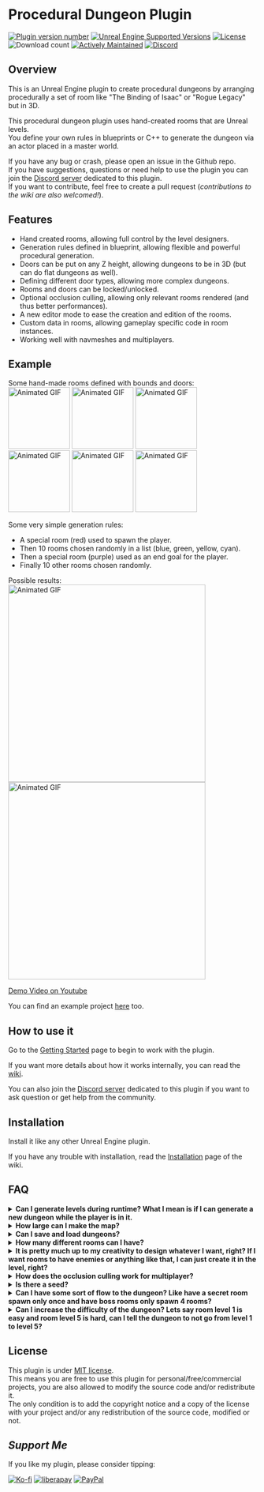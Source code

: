 # Procedural Dungeon Plugin

[![Plugin version number](https://img.shields.io/github/v/release/BenPyton/ProceduralDungeon?label=Version)](https://github.com/BenPyton/ProceduralDungeon/releases/latest)
[![Unreal Engine Supported Versions](https://img.shields.io/badge/Unreal_Engine-4.27_%7C_5.1_%7C_5.2_%7C_5.3_%7C_5.4-9455CE?logo=unrealengine)](https://github.com/BenPyton/ProceduralDungeon/releases)
[![License](https://img.shields.io/github/license/BenPyton/ProceduralDungeon?label=License&color=blue)](LICENSE)
![Download count](https://img.shields.io/github/downloads/BenPyton/ProceduralDungeon/total?label=Downloads)
[![Actively Maintained](https://img.shields.io/badge/Maintenance%20Level-Actively%20Maintained-green.svg)](https://gist.github.com/cheerfulstoic/d107229326a01ff0f333a1d3476e068d)
[![Discord](https://img.shields.io/discord/1182461404092055574?logo=discord&logoColor=white&label=Discord&color=%235865F2)][1]

## Overview

This is an Unreal Engine plugin to create procedural dungeons by arranging procedurally a set of room like "The Binding of Isaac" or "Rogue Legacy" but in 3D.

This procedural dungeon plugin uses hand-created rooms that are Unreal levels.\
You define your own rules in blueprints or C++ to generate the dungeon via an actor placed in a master world.

If you have any bug or crash, please open an issue in the Github repo.\
If you have suggestions, questions or need help to use the plugin you can join the [Discord server][1] dedicated to this plugin.\
If you want to contribute, feel free to create a pull request (*contributions to the wiki are also welcomed!*).

## Features

- Hand created rooms, allowing full control by the level designers.
- Generation rules defined in blueprint, allowing flexible and powerful procedural generation.
- Doors can be put on any Z height, allowing dungeons to be in 3D (but can do flat dungeons as well).
- Defining different door types, allowing more complex dungeons.
- Rooms and doors can be locked/unlocked. 
- Optional occlusion culling, allowing only relevant rooms rendered (and thus better performances).
- A new editor mode to ease the creation and edition of the rooms.
- Custom data in rooms, allowing gameplay specific code in room instances.
- Working well with navmeshes and multiplayers.

## Example

Some hand-made rooms defined with bounds and doors:\
<img src="https://github.com/BenPyton/ProceduralDungeon/wiki/Images/ProceduralDungeonDemo_RoomSpawn.gif" alt="Animated GIF" width="125"/>
<img src="https://github.com/BenPyton/ProceduralDungeon/wiki/Images/ProceduralDungeonDemo_RoomA.gif" alt="Animated GIF" width="125"/>
<img src="https://github.com/BenPyton/ProceduralDungeon/wiki/Images/ProceduralDungeonDemo_RoomB.gif" alt="Animated GIF" width="125"/>
<img src="https://github.com/BenPyton/ProceduralDungeon/wiki/Images/ProceduralDungeonDemo_RoomC.gif" alt="Animated GIF" width="125"/>
<img src="https://github.com/BenPyton/ProceduralDungeon/wiki/Images/ProceduralDungeonDemo_RoomD.gif" alt="Animated GIF" width="125"/>
<img src="https://github.com/BenPyton/ProceduralDungeon/wiki/Images/ProceduralDungeonDemo_RoomExit.gif" alt="Animated GIF" width="125"/>

Some very simple generation rules:
- A special room (red) used to spawn the player.
- Then 10 rooms chosen randomly in a list (blue, green, yellow, cyan).
- Then a special room (purple) used as an end goal for the player.
- Finally 10 other rooms chosen randomly.

Possible results:\
<img src="https://github.com/BenPyton/ProceduralDungeon/wiki/Images/ProceduralDungeonResult.gif" alt="Animated GIF" width="400"/>
<img src="https://github.com/BenPyton/ProceduralDungeon/wiki/Images/ProceduralDungeonResult2.gif" alt="Animated GIF" width="400"/>

[Demo Video on Youtube](http://www.youtube.com/watch?v=DmyNEd0YtDE "Procedural Dungeon Demo")<br>

You can find an example project [here](https://github.com/BenPyton/DungeonExample) too.

## How to use it

Go to the [Getting Started](https://benpyton.github.io/ProceduralDungeon/guides/Installation) page to begin to work with the plugin.

If you want more details about how it works internally, you can read the [wiki](https://BenPyton.github.io/ProceduralDungeon/guides/Home).

You can also join the [Discord server][1] dedicated to this plugin if you want to ask question or get help from the community.

## Installation

Install it like any other Unreal Engine plugin.

If you have any trouble with installation, read the [Installation](https://benpyton.github.io/ProceduralDungeon/guides/Installation) page of the wiki.

## FAQ

[comment]: # (Move the FAQ in a wiki page instead?)

<details>
<summary><b>Can I generate levels during runtime? What I mean is if I can generate a new dungeon while the player is in it.</b></summary>

> Yes, you can generate during runtime.\
> If you call the `Generate` function, then the previous rooms unload, and a new dungeon generate and load new rooms.\
> There is no map travel during the process, the player remains in the master map, only the dungeon's rooms are loaded/unloaded.

</details>

<details>
<summary><b>How large can I make the map?</b></summary>

> You are only limited by the performance of the machine your game runs on.\
> Mostly, the performance of the dungeon depends on the complexity of your rooms/meshes, and the hardware of your computer. The more details and diversity of actors there are, the more resources will be consumed on the computer.\
> To be able to generate a very large map, you will need to optimize the meshes/textures for the RAM and GPU, the collisions and number of dynamic actors (enemies, etc.) for CPU, etc.\
> The simple occlusion culling system I provide in the plugin is one (rudimentary) way to optimize the GPU side (less drawing).
> It is far from perfect but a good start.\
> You will need to do the other optimizations yourself.

</details>

<details>
<summary><b>Can I save and load dungeons?</b></summary>

> There is no save/load system implemented in the plugin. You will need to do it yourself.\
> I made this plugin for a rogue-like game, so I didn't made a save/load system of the dungeon.\
> A starting point will be to save the dungeon seed, and any other dynamic actors of your game.\
> You would set an ID for each actors in the room's levels that need to be saved (using the dungeon's seed). Then when you load a game you can retrieve the actors from their IDs in the generated dungeon, and apply the saved data to them.

</details>

<details>
<summary><b>How many different rooms can I have?</b></summary>

> You can have the number of room you want, there is not really a limit in the plugin.

</details>

<details>
<summary><b>It is pretty much up to my creativity to design whatever I want, right? If I want rooms to have enemies or anything like that, I can just create it in the level, right?</b></summary>

> Yes, you can design everything you want in the room. It is the purpose of the plugin: providing a generic way to generate a dungeon, without any compromise on the DA nor the game design.\
> If you want to add dynamic actors (like enemies, chests, etc.) I would suggest you to create spawners that you place in your room's levels, and spawn those actors after the dungeon generation.\
> For game save, you should provide a unique id (seed) for each spawner based on the dungeon's seed, so the random spawning of enemies or chest loot will be deterministic from the dungeon's seed.\
> For multiplayer, you should do the spawning only on the server side. The spawn command will be sent to the clients and the actors spawned will then be replicated correctly.

</details>

<details>
<summary><b>How does the occlusion culling work for multiplayer?</b></summary>

> The occlusion culling is client side. It will show only the room where the local player is and any adjacent rooms.\
> You can read further details about the occlusion culling system of this plugin from the [wiki page](https://benpyton.github.io/ProceduralDungeon/guides/Occlusion-Culling).\
> You can also disable the occlusion culling from the [plugin's settings](https://benpyton.github.io/ProceduralDungeon/guides/Plugin-Settings) and do it yourself in another way.

</details>

<details>
<summary><b>Is there a seed?</b></summary>

> Yes, there is a seed for the dungeon generation.\
> I made a parameter in the `DungeonGenerator` actor to have different types of seed:
> - You can have a fixed seed you can set in the actor which will be always used (useful for testing and debugging purpose, or to set manually the seed from the game).
> - You can have an incrementing seed, using the fixed seed for the first generation, then adding a value to it at each generation (useful for demonstration purpose).
> - You can have a random seed generated for each generation (for released game mostly, or to test quickly a lot of dungeon generations).

</details>

<details>
<summary><b>Can I have some sort of flow to the dungeon? Like have a secret room spawn only once and have boss rooms only spawn 4 rooms?</b></summary>

> Yes, you can define the flow you want for your dungeon. It is the purpose of the plugin.\
> There is the function [`ChooseNextRoomData`](https://benpyton.github.io/ProceduralDungeon/guides/Choose-Next-Room-Data) where you define what I call your "rules" of the dungeon.\
> You can, for example, check a minimum number of room before spawning a secret room, and then don't spawn it if you already have one in the dungeon.

</details>

<details>
<summary><b>Can I increase the difficulty of the dungeon? Lets say room level 1 is easy and room level 5 is hard, can I tell the dungeon to not go from level 1 to level 5?</b></summary>

> Of course, you can. To do that sort of thing, you should create a child blueprint of `RoomData` class to add new parameters like a `DifficultyLevel`, which you can set value for each rooms in your `RoomData` assets.\
> Then for example, in your [`ChooseNextRoomData`](https://benpyton.github.io/ProceduralDungeon/guides/Choose-Next-Room-Data) function you can choose a room depending on its difficulty level compared to the difficulty level of the previous room.

</details>

## License

This plugin is under [MIT license](LICENSE).\
This means you are free to use this plugin for personal/free/commercial projects, you are also allowed to modify the source code and/or redistribute it.\
The only condition is to add the copyright notice and a copy of the license with your project and/or any redistribution of the source code, modified or not.

## *Support Me*

 If you like my plugin, please consider tipping:

[![Ko-fi](https://img.shields.io/badge/Ko--fi-ff5f5f?style=for-the-badge)](https://ko-fi.com/M4M3NW2JV)
[![liberapay](https://img.shields.io/badge/liberapay-f6c915?style=for-the-badge)](https://liberapay.com/BenPyton/donate)
[![PayPal](https://img.shields.io/badge/PayPal-142c8e?style=for-the-badge)](https://www.paypal.com/donate/?hosted_button_id=9VWP66JU5DZXN)

[1]: https://discord.gg/YE2dPda2CC
